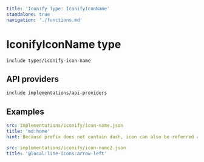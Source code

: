 ```yaml
title: 'Iconify Type: IconifyIconName'
standalone: true
navigation: './functions.md'
```

# IconifyIconName type

`include types/iconify-icon-name`

## API providers

`include implementations/api-providers`

## Examples

```yaml
src: implementations/iconify/icon-name.json
title: 'md:home'
hint: Because prefix does not contain dash, icon can also be referred as 'md-home'
```

```yaml
src: implementations/iconify/icon-name2.json
title: '@local:line-icons:arrow-left'
```
